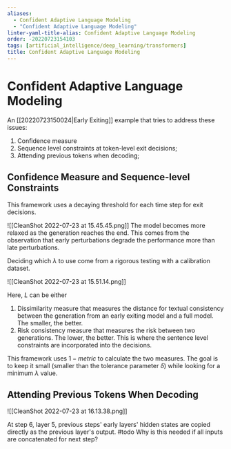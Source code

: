 ```yaml
---
aliases:
  - Confident Adaptive Language Modeling
  - "Confident Adaptive Language Modeling"
linter-yaml-title-alias: Confident Adaptive Language Modeling
order: -20220723154103
tags: [artificial_intelligence/deep_learning/transformers]
title: Confident Adaptive Language Modeling
---
```


# Confident Adaptive Language Modeling

An [[20220723150024|Early Exiting]] example that tries to address these issues:
1. Confidence measure
2. Sequence level constraints at token-level exit decisions;
3. Attending previous tokens when decoding;

## Confidence Measure and Sequence-level Constraints

This framework uses a decaying threshold for each time step for exit decisions.

![[CleanShot 2022-07-23 at 15.45.45.png]]
The model becomes more relaxed as the generation reaches the end. This comes from the observation that early perturbations degrade the performance more than late perturbations.

Deciding which $\lambda$ to use come from a rigorous testing with a calibration dataset.

![[CleanShot 2022-07-23 at 15.51.14.png]]

Here, $L$ can be either
1. Dissimilarity measure that measures the distance for textual consistency between the generation from an early exiting model and a full model. The smaller, the better.
2. Risk consistency measure that measures the risk between two generations. The lower, the better.
This is where the sentence level constraints are incorporated into the decisions.

This framework uses $1 - \textit{metric}$ to calculate the two measures. The goal is to keep it small (smaller than the tolerance parameter $\delta$) while looking for a minimum $\lambda$ value.

## Attending Previous Tokens When Decoding

![[CleanShot 2022-07-23 at 16.13.38.png]]

At step 6, layer 5, previous steps' early layers' hidden states are copied directly as the previous layer's output. #todo Why is this needed if all inputs are concatenated for next step?